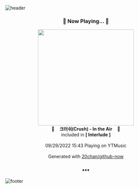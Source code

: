 ![header](https://capsule-render.vercel.app/api?type=wave&height=170&section=header&text=Hi.%20I'm%20SHIFT&fontColor=090707&fontAlignX=45&fontAlignY=65&fontSize=100)

<h3 align="center">🎵 Now Playing... 🎵</h3>
<p align="center">
  <a href="https://music.youtube.com/watch?v=CO3wfnmKaEA">
    <img width="300" src="https://lh3.googleusercontent.com/EaKiiq-vPvFg9FGgo6VSH8JlEaRJzUvYD7etHzvcbKD_VJreDAGowpedf4yKYCyfDadr1S9kvOxOElR_">
  </a>
  <br>
  🎵&nbsp&nbsp&nbsp <b>크러쉬(Crush) - In the Air</b> &nbsp&nbsp&nbsp🎵
  <br>
  included in <b>[ Interlude ]</b>
  
  <br />
  <br />
  09/29/2022 15:43 Playing on YTMusic
  <br />
  <br />
  Generated with <a href="https://github.com/20chan/github-now">20chan/github-now</a>
</p>

<h3 align="center">•••</h3>

![footer](https://capsule-render.vercel.app/api?type=wave&height=150&section=footer)
